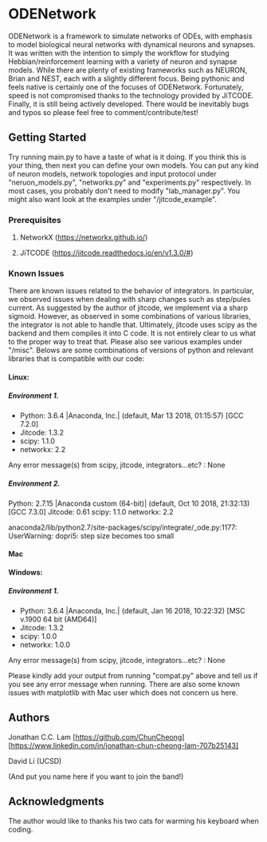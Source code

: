 # ODENetwork

ODENetwork is a framework to simulate networks of ODEs, with emphasis to
model biological neural networks with dynamical neurons and synapses.
It was written with the intention to simply the workflow for studying  
Hebbian/reinforcement learning with a variety of neuron and synapse models.
While there are plenty of existing frameworks such as NEURON,
Brian and NEST, each with a slightly different focus. Being pythonic and feels
native is certainly one of the focuses of ODENetwork. Fortunately, speed is not
compromised thanks to the technology provided by JiTCODE. Finally, it is still
being actively developed. There would be inevitably bugs and typos so please
feel free to comment/contribute/test!


## Getting Started

Try running main.py to have a taste of what is it doing. If you think this is
your thing, then next you can define your own models.
You can put any kind of neuron models, network topologies and input protocol
under "neruon_models.py", "networks.py" and "experiments.py" respectively. In
most cases, you probably don't need to modify "lab_manager.py".
You might also want look at the examples under "/jitcode_example".


### Prerequisites

1. NetworkX (https://networkx.github.io/)

2. JiTCODE (https://jitcode.readthedocs.io/en/v1.3.0/#)

### Known Issues

There are known issues related to the behavior of integrators.
In particular, we observed issues when dealing with sharp changes such as
step/pules current. As suggested by the author of jitcode, we implement via a
sharp sigmoid. However, as observed in some combinations of various libraries,
the integrator is not able to handle that. Ultimately, jitcode uses scipy as
the backend and them compiles it into C code. It is not entirely clear to us
what to the proper way to treat that. Please also see various examples under
"/misc". Belows are some combinations of versions of python and relevant
libraries that is compatible with our code:

#### Linux:

##### Environment 1.
* Python: 3.6.4 |Anaconda, Inc.| (default, Mar 13 2018, 01:15:57) [GCC 7.2.0]
* Jitcode: 1.3.2
* scipy: 1.1.0
* networkx: 2.2

Any error message(s) from scipy, jitcode, integrators...etc? : None

##### Environment 2.
Python: 2.7.15 |Anaconda custom (64-bit)| (default, Oct 10 2018, 21:32:13) 
[GCC 7.3.0]
Jitcode: 0.61
scipy: 1.1.0
networkx: 2.2

anaconda2/lib/python2.7/site-packages/scipy/integrate/_ode.py:1177: UserWarning: dopri5: step size becomes too small

#### Mac

#### Windows:
##### Environment 1.
* Python: 3.6.4 |Anaconda, Inc.| (default, Jan 16 2018, 10:22:32) [MSC v.1900 64 bit (AMD64)]
* Jitcode: 1.3.2
* scipy: 1.0.0
* networkx: 1.0.0

Any error message(s) from scipy, jitcode, integrators...etc? : None

Please kindly add your output from running "compat.py" above and tell us if you
see any error message when running. There are also some known issues with
matplotlib with Mac user which does not concern us here.


## Authors

Jonathan C.C. Lam [https://github.com/ChunCheong]
[https://www.linkedin.com/in/jonathan-chun-cheong-lam-707b25143]

David Li (UCSD)

(And put you name here if you want to join the band!)


## Acknowledgments

The author would like to thanks his two cats for warming his keyboard when
coding.
